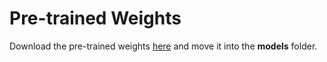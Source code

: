 # Pre-trained Weights

Download the pre-trained weights [here](https://drive.google.com/file/d/1DJxBAVFq-l6J2cvgqXNPBYKWKDPZBE1N/view?usp=share_link) and move it into the **models** folder.